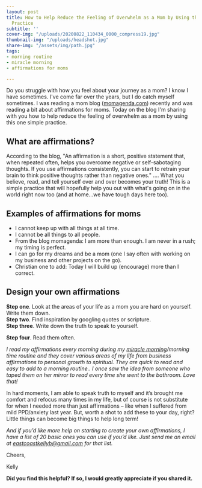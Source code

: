 ```yaml
---
layout: post
title: How to Help Reduce the Feeling of Overwhelm as a Mom by Using this One Simple
  Practice
subtitle: ''
cover-img: "/uploads/20200822_110434_0000_compress19.jpg"
thumbnail-img: "/uploads/headshot.jpg"
share-img: "/assets/img/path.jpg"
tags:
- morning routine
- miracle morning
- affirmations for moms

---
```

Do you struggle with how you feel about your journey as a mom? I know I have sometimes. I've come far over the years, but I do catch myself sometimes. I was reading a mom blog ([momagenda.com](https://github.com/kellymbriggs/hydeout-jekyll-starter/blob/master/_posts/momagenda.com)) recently and was reading a bit about affirmations for moms. Today on the blog I'm sharing with you how to help reduce the feeling of overwhelm as a mom by using this one simple practice.

## What are affirmations?

According to the blog, "An affirmation is a short, positive statement that, when repeated often, helps you overcome negative or self-sabotaging thoughts. If you use affirmations consistently, you can start to retrain your brain to think positive thoughts rather than negative ones." .... What you believe, read, and tell yourself over and over becomes your truth! This is a simple practice that will hopefully help you out with what's going on in the world right now too (and at home...we have tough days here too).

## Examples of affirmations for moms

* I cannot keep up with all things at all time.
* I cannot be all things to all people.
* From the blog momagenda: I am more than enough. I am never in a rush; my timing is perfect.
* I can go for my dreams and be a mom (one I say often with working on my business and other projects on the go).
* Christian one to add: Today I will build up (encourage) more than I correct.

## Design your own affirmations

**Step one**. Look at the areas of your life as a mom you are hard on yourself. Write them down.  
**Step two**. Find inspiration by googling quotes or scripture.  
**Step three**. Write down the truth to speak to yourself.

**Step four**. Read them often.

_I read my affirmations every morning during my_ [_miracle morning_](https://amzn.to/398G8nw)_/morning time routine and they cover various areas of my life from business affirmations to personal growth to spiritual. They are quick to read and easy to add to a morning routine.. I once saw the idea from someone who taped them on her mirror to read every time she went to the bathroom. Love that!_

In hard moments, I am able to speak truth to myself and it’s brought me comfort and refocus many times in my life, but of course is not substitute for when I needed more than just affirmations – like when I suffered from mild PPD/anxiety last year. But, worth a shot to add these to your day, right? Little things can become big things to help long term!

_And if you’d like more help on starting to create your own affirmations, I have a list of 20 basic ones you can use if you’d like. Just send me an email at_ [_eastcoastkellyb@gmail.com_](mailto:eastcoastkellyb@gmail.com) _for that list._

Cheers,

Kelly

**Did you find this helpful? If so, I would greatly appreciate if you shared it.**